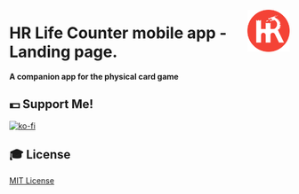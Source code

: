 <a href="https://jftechofficial.github.io/HR-life-counter-app/" ><img src="https://github.com/JFtechOfficial/HR-life-counter-app/blob/master/assets/icon_android.png" align="right"  width="15%" height="15%" /> </a>
# HR Life Counter mobile app - Landing page.
**A companion app for the physical card game**



<!-- <img src="https://emilbaehr.com/files/jayson1.png" width="440"> <img src="https://emilbaehr.com/files/slor1.png" width="440"> 

### Step 3: Add screenshot or video

#### Adding a screenshot
Upload a `.png` or `.jpg` of your app to the folder `assets/screenshot/`. The name does not matter. Be sure to delete the placeholder `yourscreenshot.png`.

#### Adding video
Upload your video to the folder `assets/videos/`. To have support for most browsers, you need to upload two files – one for Safari and one for Chrome/Firefox.

Video formats supported by Chrome and Firefox:
- `.webm`
- `.ogg`

Video formats supported by Safari:
- `.mp4`
- `.mov`

#### Resolutions
The videos and screenshots must have one of the following resolutions:
- 828x1792
- 1125x2436
- 1242x2688


## 🎁 Contributing
Please see [CONTRIBUTING](./CONTRIBUTING.md).
-->
## 💵 Support Me!
 [![ko-fi](https://www.ko-fi.com/img/donate_sm.png)](https://ko-fi.com/Y8Y0FW3V)

## 🎓 License
[MIT License](LICENSE)

